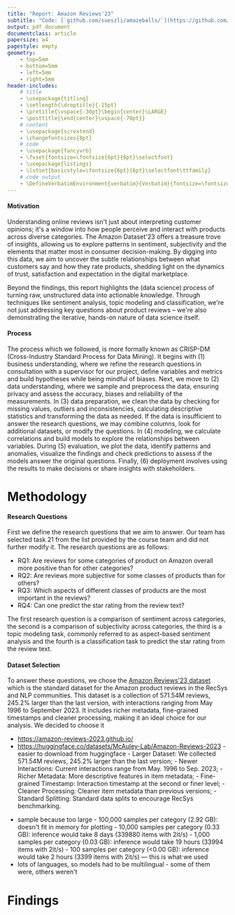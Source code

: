 ```yaml
---
title: "Report: Amazon Reviews'23"
subtitle: "Code: [`github.com/sueszli/amazeballs/`](https://github.com/sueszli/amazeballs/)"
output: pdf_document
documentclass: article
papersize: a4
pagestyle: empty
geometry:
    - top=5mm
    - bottom=5mm
    - left=5mm
    - right=5mm
header-includes:
    # title
    - \usepackage{titling}
    - \setlength{\droptitle}{-15pt}
    - \pretitle{\vspace{-30pt}\begin{center}\LARGE}
    - \posttitle{\end{center}\vspace{-70pt}}    
    # content
    - \usepackage{scrextend}
    - \changefontsizes{8pt}
    # code
    - \usepackage{fancyvrb}
    - \fvset{fontsize=\fontsize{6pt}{6pt}\selectfont}
    - \usepackage{listings}
    - \lstset{basicstyle=\fontsize{6pt}{6pt}\selectfont\ttfamily}
    # code output
    - \DefineVerbatimEnvironment{verbatim}{Verbatim}{fontsize=\fontsize{6pt}{6pt}}
---
```


<!-- 

https://tuwel.tuwien.ac.at/pluginfile.php/4247741/mod_resource/content/1/DOPP2024_Exercise2.pdf

this is just as much about the "data science process" as it is about the results.

this is an open ended task.

we're free to pick whatever dataset we like, and modify questions with supervisor's approval.

deliverables:

- plan / review meeting document (1 page)
        - research questions
        - datasets planned to use
        - methodology to answer questions
        - division of work
- report (2 pages)
        - management summary document
        - main insights
- a single jupyter notebook
        - like a more verbose version of the report
- presentation (10min)

-->

#### Motivation

Understanding online reviews isn't just about interpreting customer opinions; it's a window into how people perceive and interact with products across diverse categories. The Amazon Dataset'23 offers a treasure trove of insights, allowing us to explore patterns in sentiment, subjectivity and the elements that matter most in consumer decision-making. By digging into this data, we aim to uncover the subtle relationships between what customers say and how they rate products, shedding light on the dynamics of trust, satisfaction and expectation in the digital marketplace.

Beyond the findings, this report highlights the (data science) process of turning raw, unstructured data into actionable knowledge. Through techniques like sentiment analysis, topic modeling and classification, we're not just addressing key questions about product reviews – we're also demonstrating the iterative, hands-on nature of data science itself.

#### Process

The process which we followed, is more formally known as CRISP-DM (Cross-Industry Standard Process for Data Mining). It begins with (1) business understanding, where we refine the research questions in consultation with a supervisor for our project, define variables and metrics and build hypotheses while being mindful of biases. Next, we move to (2) data understanding, where we sample and preprocess the data, ensuring privacy and assess the accuracy, biases and reliability of the measurements. In (3) data preparation, we clean the data by checking for missing values, outliers and inconsistencies, calculating descriptive statistics and transforming the data as needed. If the data is insufficient to answer the research questions, we may combine columns, look for additional datasets, or modify the questions. In (4) modeling, we calculate correlations and build models to explore the relationships between variables. During (5) evaluation, we plot the data, identify patterns and anomalies, visualize the findings and check predictions to assess if the models answer the original questions. Finally, (6) deployment involves using the results to make decisions or share insights with stakeholders.

# Methodology

#### Research Questions

First we define the research questions that we aim to answer. Our team has selected task 21 from the list provided by the course team and did not further modify it. The research questions are as follows:

- RQ1: Are reviews for some categories of product on Amazon overall more positive than for other categories?
- RQ2: Are reviews more subjective for some classes of products than for others?
- RQ3: Which aspects of different classes of products are the most important in the reviews?
- RQ4: Can one predict the star rating from the review text?

The first research question is a comparison of sentiment across categories, the second is a comparison of subjectivity across categories, the third is a topic modeling task, commonly referred to as aspect-based sentiment analysis and the fourth is a classification task to predict the star rating from the review text.

<!-- Which dataset(s) did you choose? Why? -->

#### Dataset Selection

To answer these questions, we chose the [Amazon Reviews'23 dataset](https://huggingface.co/datasets/McAuley-Lab/Amazon-Reviews-2023) which is the standard dataset for the Amazon product reviews in the RecSys and NLP communities. This dataset is a collection of 571.54M reviews, 245.2% larger than the last version, with interactions ranging from May 1996 to September 2023. It includes richer metadata, fine-grained timestamps and cleaner processing, making it an ideal choice for our analysis. We decided to choose it 

- https://amazon-reviews-2023.github.io/
- https://huggingface.co/datasets/McAuley-Lab/Amazon-Reviews-2023
        - easier to download from huggingface
        - Larger Dataset: We collected 571.54M reviews, 245.2% larger than the last version;
        - Newer Interactions: Current interactions range from May. 1996 to Sep. 2023;
        - Richer Metadata: More descriptive features in item metadata;
        - Fine-grained Timestamp: Interaction timestamp at the second or finer level;
        - Cleaner Processing: Cleaner item metadata than previous versions;
        - Standard Splitting: Standard data splits to encourage RecSys benchmarking.

<!-- How did you clean/transform the data? Why? -->

- sample because too large
        - 100,000 samples per category (2.92 GB): doesn't fit in memory for plotting
        - 10,000 samples per category (0.33 GB): inference would take 8 days (339880 items with 2it/s)
        - 1,000 samples per category (0.03 GB): inference would take 19 hours (33994 items with 2it/s)
        - 100 samples per category (<0.00 GB): inference would take 2 hours (3399 items with 2it/s) — this is what we used
- lots of languages, so models had to be multilingual
        - some of them were, others weren't

<!-- How did you solve the problem of missing values? Why? -->

<!-- What questions did you ask of the data? Why were these good questions? -->

<!-- What were the answers to these questions? How did you obtain them? Do the answers make sense? -->

<!-- Were there any difficulties in analysing the data? -->

<!-- What were the key insights obtained? -->

<!-- What are potential biases in the data and analysis? -->

<!-- Which Data Science tools and techniques were learned during this exercise? -->

<!-- How was the work divided up between the members of the group? -->

# Findings
